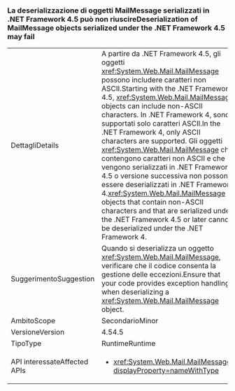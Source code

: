### <a name="deserialization-of-mailmessage-objects-serialized-under-the-net-framework-45-may-fail"></a><span data-ttu-id="e6831-101">La deserializzazione di oggetti MailMessage serializzati in .NET Framework 4.5 può non riuscire</span><span class="sxs-lookup"><span data-stu-id="e6831-101">Deserialization of MailMessage objects serialized under the .NET Framework 4.5 may fail</span></span>

|   |   |
|---|---|
|<span data-ttu-id="e6831-102">Dettagli</span><span class="sxs-lookup"><span data-stu-id="e6831-102">Details</span></span>|<span data-ttu-id="e6831-103">A partire da .NET Framework 4.5, gli oggetti <xref:System.Web.Mail.MailMessage> possono includere caratteri non ASCII.</span><span class="sxs-lookup"><span data-stu-id="e6831-103">Starting with the .NET Framework 4.5, <xref:System.Web.Mail.MailMessage> objects can include non-ASCII characters.</span></span> <span data-ttu-id="e6831-104">In .NET Framework 4, sono supportati solo caratteri ASCII.</span><span class="sxs-lookup"><span data-stu-id="e6831-104">In the .NET Framework 4, only ASCII characters are supported.</span></span> <span data-ttu-id="e6831-105">Gli oggetti <xref:System.Web.Mail.MailMessage> che contengono caratteri non ASCII e che vengono serializzati in .NET Framework 4.5 o versione successiva non possono essere deserializzati in .NET Framework 4.</span><span class="sxs-lookup"><span data-stu-id="e6831-105"><xref:System.Web.Mail.MailMessage> objects that contain non-ASCII characters and that are serialized under the .NET Framework 4.5 or later cannot be deserialized under the .NET Framework 4.</span></span>|
|<span data-ttu-id="e6831-106">Suggerimento</span><span class="sxs-lookup"><span data-stu-id="e6831-106">Suggestion</span></span>|<span data-ttu-id="e6831-107">Quando si deserializza un oggetto <xref:System.Web.Mail.MailMessage>, verificare che il codice consenta la gestione delle eccezioni.</span><span class="sxs-lookup"><span data-stu-id="e6831-107">Ensure that your code provides exception handling when deserializing a <xref:System.Web.Mail.MailMessage> object.</span></span>|
|<span data-ttu-id="e6831-108">Ambito</span><span class="sxs-lookup"><span data-stu-id="e6831-108">Scope</span></span>|<span data-ttu-id="e6831-109">Secondario</span><span class="sxs-lookup"><span data-stu-id="e6831-109">Minor</span></span>|
|<span data-ttu-id="e6831-110">Versione</span><span class="sxs-lookup"><span data-stu-id="e6831-110">Version</span></span>|<span data-ttu-id="e6831-111">4.5</span><span class="sxs-lookup"><span data-stu-id="e6831-111">4.5</span></span>|
|<span data-ttu-id="e6831-112">Tipo</span><span class="sxs-lookup"><span data-stu-id="e6831-112">Type</span></span>|<span data-ttu-id="e6831-113">Runtime</span><span class="sxs-lookup"><span data-stu-id="e6831-113">Runtime</span></span>|
|<span data-ttu-id="e6831-114">API interessate</span><span class="sxs-lookup"><span data-stu-id="e6831-114">Affected APIs</span></span>|<ul><li><xref:System.Web.Mail.MailMessage?displayProperty=nameWithType></li></ul>|


